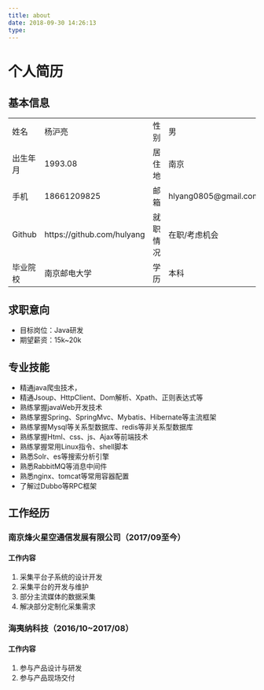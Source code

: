 ```yaml
---
title: about
date: 2018-09-30 14:26:13
type:
---
```


<style>
table {
    border: 0;
}
</style>

# 个人简历

## 基本信息

<table>
    <tr>
        <td>
            姓名
        </td>
        <td>
            杨沪亮
        </td>
        <td>
            性别
        </td>
        <td>
            男
        </td>
    </tr>
    <tr>
        <td>
            出生年月
        </td>
        <td>
            1993.08
        </td>
        <td>
            居住地
        </td>
        <td>
            南京
        </td>
    </tr>
    <tr>
        <td>
            手机
        </td>
        <td>
            18661209825
        </td>
        <td>
            邮箱
        </td>
        <td>
            hlyang0805@gmail.com
        </td>
    </tr>
    <tr>
        <td>
            Github
        </td>
        <td>
            https://github.com/hulyang
        </td>
        <td>
            就职情况
        </td>
        <td>
            在职/考虑机会
        </td>
    </tr>
    <tr>
        <td>
            毕业院校
        </td>
        <td>
            南京邮电大学
        </td>
        <td>
            学历
        </td>
        <td>
            本科
        </td>
    </tr>
</table>

## 求职意向

- 目标岗位：Java研发
- 期望薪资：15k~20k

## 专业技能

- 精通java爬虫技术，
- 精通Jsoup、HttpClient、Dom解析、Xpath、正则表达式等
- 熟练掌握javaWeb开发技术
- 熟练掌握Spring、SpringMvc、Mybatis、Hibernate等主流框架
- 熟练掌握Mysql等关系型数据库、redis等非关系型数据库
- 熟练掌握Html、css、js、Ajax等前端技术
- 熟练掌握常用Linux指令、shell脚本
- 熟悉Solr、es等搜索分析引擎
- 熟悉RabbitMQ等消息中间件
- 熟悉nginx、tomcat等常用容器配置
- 了解过Dubbo等RPC框架

## 工作经历

### 南京烽火星空通信发展有限公司（2017/09至今）

#### 工作内容

1. 采集平台子系统的设计开发
2. 采集平台的开发与维护
3. 部分主流媒体的数据采集
4. 解决部分定制化采集需求

### 海夷纳科技（2016/10~2017/08）

#### 工作内容

1. 参与产品设计与研发
2. 参与产品现场交付
